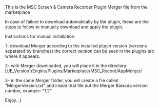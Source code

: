 This is the MSC Screen & Camera Recorder Plugin Merger file from the marketplace

In case of failure to download automatically by the plugin, these are the steps to follow to manually download and apply the plugin.

Instructions for manual installation:

1- download Merger according to the installed plugin version (versions separated by branches) the correct version can be seen in the plugins tab where it appears.

2- with Merger downloaded, you will place it in the directory: [UE_Version]/Engine/Plugins/Marketplace/MSC_Record/AppMerger/

3- in the same Merger folder, you will create a file called "MergerVersion.txt" and inside that file put the Merger Baixada version number, example: "1.2"

Enjoy. ;)
